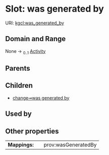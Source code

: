 
# Slot: was generated by




URI: [kgcl:was_generated_by](http://w3id.org/kgcl/was_generated_by)


## Domain and Range

None &#8594;  <sub>0..1</sub> [Activity](Activity.md)

## Parents


## Children

 *  [change➞was generated by](change_was_generated_by.md)

## Used by


## Other properties

|  |  |  |
| --- | --- | --- |
| **Mappings:** | | prov:wasGeneratedBy |

